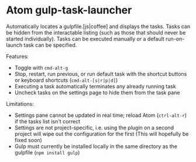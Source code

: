 # Atom gulp-task-launcher

Automatically locates a gulpfile.[js|coffee] and displays the tasks. Tasks can be hidden from the interactable listing (such as those that should never be started individually). Tasks can be executed manually or a default run-on-launch task can be specified.

Features:
 - Toggle with `cmd-alt-g`
 - Stop, restart, run previous, or run default task with the shortcut buttons or keyboard shortcuts (`cmd-alt-[s|r|p|d]`)
 - Executing a task automatically terminates any already running task
 - Uncheck tasks on the settings page to hide them from the task pane

 Limitations:
 - Settings pane cannot be updated in real time; reload Atom (`ctrl-alt-r`) if the tasks list isn't correct
 - Settings are not project-specific, i.e. using the plugin on a second project will wipe out the configuration for the first (This will hopefully be fixed soon)
 - Gulp must currently be installed locally in the same directory as the gulpfile (`npm install gulp`)
